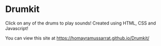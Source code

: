 # Drumkit
Click on any of the drums to play sounds! Created using HTML, CSS and Javascript!

You can view this site at https://homayramussarrat.github.io/Drumkit/
